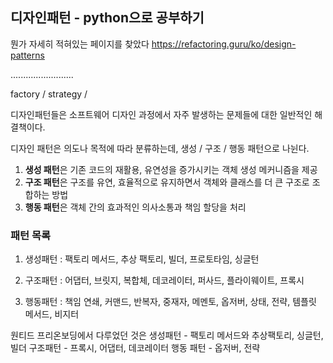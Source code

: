## **디자인패턴 - python으로 공부하기**

뭔가 자세히 적혀있는 페이지를 찾았다
https://refactoring.guru/ko/design-patterns

.........................

factory / strategy /

디자인패턴들은 소프트웨어 디자인 과정에서 자주 발생하는 문제들에 대한 일반적인 해결책이다.

디자인 패턴은 의도나 목적에 따라 분류하는데, 생성 / 구조 / 행동 패턴으로 나뉜다.

1. **생성 패턴**은 기존 코드의 재활용, 유연성을 증가시키는 객체 생성 메커니즘을 제공
2. **구조 패턴**은 구조를 유연, 효율적으로 유지하면서 객체와 클래스를 더 큰 구조로 조합하는 방법
3. **행동 패턴**은 객체 간의 효과적인 의사소통과 책임 할당을 처리

### 패턴 목록

1. 생성패턴 : 팩토리 메서드, 추상 팩토리, 빌더, 프로토타임, 싱글턴

2. 구조패턴 : 어댑터, 브릿지, 복합체, 데코레이터, 퍼사드, 플라이웨이트, 프록시

3. 행동패턴 : 책임 연쇄, 커맨드, 반복자, 중재자, 메멘토, 옵저버, 상태, 전략, 템플릿 메서드, 비지터

원티드 프리온보딩에서 다루었던 것은
생성패턴 - 팩토리 메서드와 추상팩토리, 싱글턴, 빌더
구조패턴 - 프록시, 어댑터, 데코레이터
행동 패턴 - 옵저버, 전략
